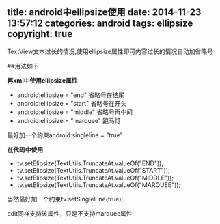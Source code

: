 title: android中ellipsize使用
date: 2014-11-23 13:57:12
categories: android
tags: ellipsize
copyright: true
---

TextView文本过长的情况,使用ellipsize属性即可内容过长的情况自动加省略号

##用法如下

**再xml中使用ellipsize属性**

- android:ellipsize = "end" 省略号在结尾
- android:ellipsize = "start" 省略号在开头
- android:ellipsize = "middle" 省略号再中间
- android:ellipsize = "marquee" 跑马灯

最好加一个约束android:singleline = "true"

**在代码中使用**

- tv.setElipsize(TextUtils.TruncateAt.valueOf("END"));
- tv.setElipsize(TextUtils.TruncateAt.valueOf("START"));
- tv.setElipsize(TextUtils.TruncateAt.valueOf("MIDDLE"));
- tv.setElipsize(TextUtils.TruncateAt.valueOf("MARQUEE"));

 当然最好加一个约束tv.setSingleLine(true);
 
 edit同样支持该属性，只是不支持marquee属性

